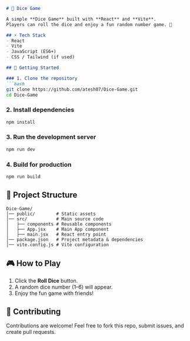 ````markdown
# 🎲 Dice Game

A simple **Dice Game** built with **React** and **Vite**.  
Players can roll the dice and enjoy a fun random number game. 🚀

## ⚡ Tech Stack
- React
- Vite
- JavaScript (ES6+)
- CSS / Tailwind (if used)

## 🚀 Getting Started

### 1. Clone the repository
```bash
git clone https://github.com/atesh07/Dice-Game.git
cd Dice-Game
````

### 2. Install dependencies

```bash
npm install
```

### 3. Run the development server

```bash
npm run dev
```

### 4. Build for production

```bash
npm run build
```
## 📂 Project Structure

```
Dice-Game/
│── public/        # Static assets
│── src/           # Main source code
│   ├── components # Reusable components
│   ├── App.jsx    # Main App component
│   ├── main.jsx   # React entry point
│── package.json   # Project metadata & dependencies
│── vite.config.js # Vite configuration
```
## 🎮 How to Play

1. Click the **Roll Dice** button.
2. A random dice number (1–6) will appear.
3. Enjoy the fun game with friends!

## 🤝 Contributing

Contributions are welcome!
Feel free to fork this repo, submit issues, and create pull requests.
